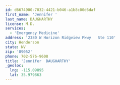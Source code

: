 ```yaml
---
id: d6674900-7032-4421-b046-a1b8c00d6daf
first_name: 'Jennifer '
last_name: DAUGHARTHY
license: M.D.
services:
  - 'Emergency Medicine'
address: '2380 W Horizon Ridgview Pkwy   Ste 110'
city: Henderson
state: NV
zip: '89052'
phone: 702-576-9608
title: 'Jennifer  DAUGHARTHY'
_geoloc:
  lng: -115.09895
  lat: 35.979863
---
```

